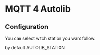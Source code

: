 # MQTT 4 Autolib


##


## Configuration

You can select witch station you want follow.


by default AUTOLIB_STATION



##  
